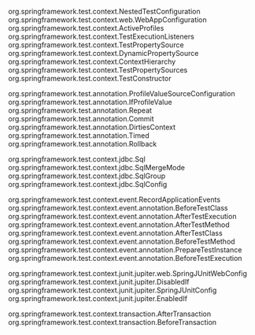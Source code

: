 


org.springframework.test.context.NestedTestConfiguration
org.springframework.test.context.web.WebAppConfiguration
org.springframework.test.context.ActiveProfiles
org.springframework.test.context.TestExecutionListeners
org.springframework.test.context.TestPropertySource
org.springframework.test.context.DynamicPropertySource
org.springframework.test.context.ContextHierarchy
org.springframework.test.context.TestPropertySources
org.springframework.test.context.TestConstructor

org.springframework.test.annotation.ProfileValueSourceConfiguration
org.springframework.test.annotation.IfProfileValue
org.springframework.test.annotation.Repeat
org.springframework.test.annotation.Commit
org.springframework.test.annotation.DirtiesContext
org.springframework.test.annotation.Timed
org.springframework.test.annotation.Rollback

org.springframework.test.context.jdbc.Sql
org.springframework.test.context.jdbc.SqlMergeMode
org.springframework.test.context.jdbc.SqlGroup
org.springframework.test.context.jdbc.SqlConfig



org.springframework.test.context.event.RecordApplicationEvents
org.springframework.test.context.event.annotation.BeforeTestClass
org.springframework.test.context.event.annotation.AfterTestExecution
org.springframework.test.context.event.annotation.AfterTestMethod
org.springframework.test.context.event.annotation.AfterTestClass
org.springframework.test.context.event.annotation.BeforeTestMethod
org.springframework.test.context.event.annotation.PrepareTestInstance
org.springframework.test.context.event.annotation.BeforeTestExecution

org.springframework.test.context.junit.jupiter.web.SpringJUnitWebConfig
org.springframework.test.context.junit.jupiter.DisabledIf
org.springframework.test.context.junit.jupiter.SpringJUnitConfig
org.springframework.test.context.junit.jupiter.EnabledIf



org.springframework.test.context.transaction.AfterTransaction
org.springframework.test.context.transaction.BeforeTransaction




















